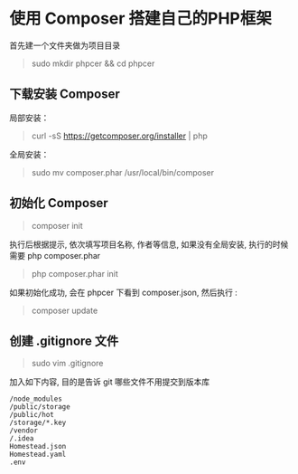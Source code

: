 # 使用 Composer 搭建自己的PHP框架
首先建一个文件夹做为项目目录

> sudo mkdir phpcer && cd phpcer

## 下载安装 Composer


局部安装：

> curl -sS https://getcomposer.org/installer | php

全局安装：

> sudo mv composer.phar /usr/local/bin/composer

## 初始化 Composer

> composer init

执行后根据提示, 依次填写项目名称, 作者等信息, 如果没有全局安装, 执行的时候需要 php composer.phar

> php composer.phar init

如果初始化成功, 会在 phpcer 下看到 composer.json, 然后执行 :

> composer update

## 创建 .gitignore 文件

> sudo vim .gitignore

加入如下内容, 目的是告诉 git 哪些文件不用提交到版本库

    /node_modules
    /public/storage
    /public/hot
    /storage/*.key
    /vendor
    /.idea
    Homestead.json
    Homestead.yaml
    .env
